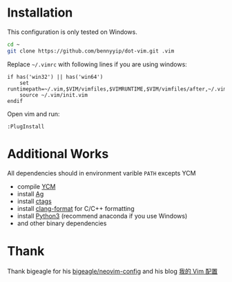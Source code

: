 # Installation
This configuration is only tested on Windows.
```bash
cd ~
git clone https://github.com/bennyyip/dot-vim.git .vim
```

Replace `~/.vimrc` with following lines if you are using windows:
```
if has('win32') || has('win64')
    set runtimepath=~/.vim,$VIM/vimfiles,$VIMRUNTIME,$VIM/vimfiles/after,~/.vim/after
    source ~/.vim/init.vim
endif
```

Open vim and run:
```
:PlugInstall
```

# Additional Works
All dependencies should in environment varible `PATH` excepts YCM
- compile [YCM](https://github.com/Valloric/YouCompleteMe)
- install [Ag](https://github.com/ggreer/the_silver_searcher)
- install [ctags](https://github.com/universal-ctags/ctags)
- install [clang-format](http://llvm.org/) for C/C++ formatting
- install [Python3](https://www.continuum.io/downloads) (recommend anaconda if you use Windows)
- and other binary dependencies

# Thank
Thank bigeagle for his [bigeagle/neovim-config](https://github.com/bigeagle/neovim-config) and his blog [我的 Vim  配置](https://bigeagle.me/2015/05/vim-config/)
